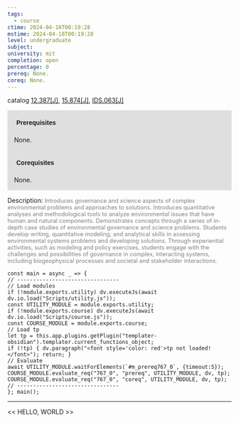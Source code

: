 ```yaml
---
tags:
  - course
ctime: 2024-04-18T00:19:28
mstime: 2024-04-18T00:19:28
level: undergraduate
subject: 
university: mit
completion: open
percentage: 0
prereq: None.
coreq: None.
---
```


catalog [12.387[J]](http://student.mit.edu/catalog/m12a.html#12.387), [15.874[J]](http://student.mit.edu/catalog/m15c.html#15.874), [IDS.063[J]](http://student.mit.edu/catalog/mIDSa.html#IDS.063)

<span style="display: block; padding: 15px; background-color: rgb(100, 100, 100, 0.2);"><font id="m_prereq767_0" style="display: block; font-family: Arial, sans-serif; font-weight: bold; padding: 5px">Prerequisites</font><br><span id="prereq767_0">None.</span></span>
<span style="display: block; padding: 15px; background-color: rgb(100, 100, 100, 0.2);"><font id="m_coreq767_0" style="display: block; font-family: Arial, sans-serif; font-weight: bold; padding: 5px">Corequisites</font><br><span id="coreq767_0">None.</span></span>

<font style="">Description:</font>
<font style="color: grey; font-size: 0.8rem;">Introduces governance and science aspects of complex environmental problems and approaches to solutions. Introduces quantitative analyses and methodological tools to analyze environmental issues that have human and natural components. Demonstrates concepts through a series of in-depth case studies of environmental governance and science problems. Students develop writing, quantitative modeling, and analytical skills in assessing environmental systems problems and developing solutions. Through experiential activities, such as modeling and policy exercises, students engage with the challenges and possibilities of governance in complex, interacting systems, including biogeophysical processes and societal and stakeholder interactions.</font>

```dataviewjs
const main = async _ => {
// --------------------------------
// Load modules
if (!module.exports.utility) dv.executeJs(await dv.io.load("Scripts/utility.js"));
const UTILITY_MODULE = module.exports.utility;
if (!module.exports.course) dv.executeJs(await dv.io.load("Scripts/course.js"));
const COURSE_MODULE = module.exports.course;
// Load tp
let tp = this.app.plugins.getPlugin("templater-obsidian").templater.current_functions_object;
if (!tp) { dv.paragraph("<font style='color: red'>tp not loaded!</font>"); return; }
// Evaluate
await UTILITY_MODULE.waitForElements(`#m_prereq767_0`, {timeout:5});
COURSE_MODULE.evaluate_req("767_0", "prereq", UTILITY_MODULE, dv, tp);
COURSE_MODULE.evaluate_req("767_0", "coreq", UTILITY_MODULE, dv, tp);
// --------------------------------
}; main();
```

---

<< HELLO, WORLD >>
